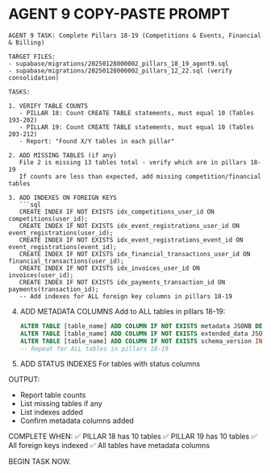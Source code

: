 # AGENT 9 COPY-PASTE PROMPT

```
AGENT 9 TASK: Complete Pillars 18-19 (Competitions & Events, Financial & Billing)

TARGET FILES:
- supabase/migrations/20250128000002_pillars_18_19_agent9.sql
- supabase/migrations/20250128000002_pillars_12_22.sql (verify consolidation)

TASKS:

1. VERIFY TABLE COUNTS
   - PILLAR 18: Count CREATE TABLE statements, must equal 10 (Tables 193-202)
   - PILLAR 19: Count CREATE TABLE statements, must equal 10 (Tables 203-212)
   - Report: "Found X/Y tables in each pillar"

2. ADD MISSING TABLES (if any)
   File 2 is missing 13 tables total - verify which are in pillars 18-19
   If counts are less than expected, add missing competition/financial tables

3. ADD INDEXES ON FOREIGN KEYS
   ```sql
   CREATE INDEX IF NOT EXISTS idx_competitions_user_id ON competitions(user_id);
   CREATE INDEX IF NOT EXISTS idx_event_registrations_user_id ON event_registrations(user_id);
   CREATE INDEX IF NOT EXISTS idx_event_registrations_event_id ON event_registrations(event_id);
   CREATE INDEX IF NOT EXISTS idx_financial_transactions_user_id ON financial_transactions(user_id);
   CREATE INDEX IF NOT EXISTS idx_invoices_user_id ON invoices(user_id);
   CREATE INDEX IF NOT EXISTS idx_payments_transaction_id ON payments(transaction_id);
   -- Add indexes for ALL foreign key columns in pillars 18-19
   ```

4. ADD METADATA COLUMNS
   Add to ALL tables in pillars 18-19:
   ```sql
   ALTER TABLE [table_name] ADD COLUMN IF NOT EXISTS metadata JSONB DEFAULT '{}';
   ALTER TABLE [table_name] ADD COLUMN IF NOT EXISTS extended_data JSONB DEFAULT '{}';
   ALTER TABLE [table_name] ADD COLUMN IF NOT EXISTS schema_version INTEGER DEFAULT 1;
   -- Repeat for ALL tables in pillars 18-19
   ```

5. ADD STATUS INDEXES
   For tables with status columns

OUTPUT:
- Report table counts
- List missing tables if any
- List indexes added
- Confirm metadata columns added

COMPLETE WHEN:
✅ PILLAR 18 has 10 tables
✅ PILLAR 19 has 10 tables
✅ All foreign keys indexed
✅ All tables have metadata columns

BEGIN TASK NOW.
```

